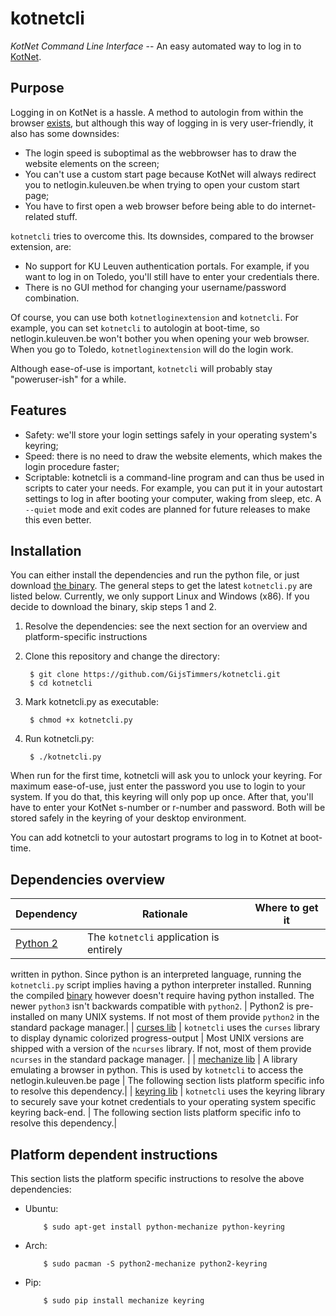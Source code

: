 # kotnetcli

*KotNet Command Line Interface* -- An easy automated way to log in to
[KotNet](https://admin.kuleuven.be/icts/english/kotnet).

## Purpose

Logging in on KotNet is a hassle. A method to autologin from within the
browser
[exists](https://code.google.com/p/kotnetloginextension/),
but although this way of logging in is very user-friendly, it also has
some downsides:

- The login speed is suboptimal as the webbrowser has to draw the 
website elements on the screen;
- You can't use a custom start page because KotNet will always redirect
you to netlogin.kuleuven.be when trying to open your custom start page;
- You have to first open a web browser before being able to do internet-
related stuff.

`kotnetcli` tries to overcome this. Its downsides, compared to the 
browser extension, are:

- No support for KU Leuven authentication portals. For example, if you
want to log in on Toledo, you'll still have to enter your credentials
there.
- There is no GUI method for changing your username/password
combination.

Of course, you can use both `kotnetloginextension` and `kotnetcli`. For
example, you can set `kotnetcli` to autologin at boot-time, so 
netlogin.kuleuven.be won't bother you when opening your web browser. 
When you go to Toledo, `kotnetloginextension` will do the login work.

Although ease-of-use is important, `kotnetcli` will probably stay
"poweruser-ish" for a while.

## Features

- Safety: we'll store your login settings safely in your operating
system's keyring;
- Speed: there is no need to draw the website elements, which makes the
login procedure faster;
- Scriptable: kotnetcli is a command-line program and can thus be used
in scripts to cater your needs. For example, you can put it in your
autostart settings to log in after booting your computer, waking from
sleep, etc. A `--quiet` mode and exit codes are planned for future
releases to make this even better.

## Installation

You can either install the dependencies and run the python file, or just
download
[the binary](https://github.com/GijsTimmers/kotnetcli/releases/latest).
The general steps to get the latest `kotnetcli.py` are listed below.
Currently, we only support Linux and Windows (x86).
If you decide to download the binary, skip steps 1 and 2.

1. Resolve the dependencies: see the next section for an overview and
platform-specific instructions
        
2. Clone this repository and change the directory:

        $ git clone https://github.com/GijsTimmers/kotnetcli.git
        $ cd kotnetcli
        
3. Mark kotnetcli.py as executable:

        $ chmod +x kotnetcli.py
        
4. Run kotnetcli.py:

        $ ./kotnetcli.py

When run for the first time, kotnetcli will ask you to unlock your keyring. For
maximum ease-of-use, just enter the password you use to login to your system. If
you do that, this keyring will only pop up once.
After that, you'll have to enter your KotNet s-number or r-number and password.
Both will be stored safely in the keyring of your desktop environment.

You can add kotnetcli to your autostart programs to log in to Kotnet
at boot-time.

## Dependencies overview

| Dependency | Rationale | Where to get it|
|------------|-----------|--------------|
| [Python 2](https://www.python.org) | The `kotnetcli` application is entirely 
written in python.  Since python is an interpreted language, running the 
`kotnetcli.py` script implies having a python interpreter installed. 
Running the compiled 
[binary](https://github.com/GijsTimmers/kotnetcli/releases/latest) however 
doesn't require having python installed. The newer `python3` isn't backwards 
compatible with `python2`. | Python2 is pre-installed on many UNIX systems.
If not most of them provide `python2` in the standard package manager.|
| [curses lib](https://docs.python.org/2/library/curses.html) | 
`kotnetcli` uses the `curses` library to display dynamic colorized 
progress-output  | Most UNIX versions are shipped with a version of the 
`ncurses` library. If not, most of them provide `ncurses` in the standard 
package manager. |
| [mechanize lib](https://pypi.python.org/pypi/mechanize/) | 
A library emulating a browser in python. This is used by `kotnetcli` to access
 the netlogin.kuleuven.be page | The following section lists platform specific 
 info to resolve this dependency.|
| [keyring lib](https://pypi.python.org/pypi/keyring) | `kotnetcli` uses the 
keyring library to securely save your kotnet credentials to your operating 
system specific keyring back-end. | The following section lists platform 
specific info to resolve this dependency.|

## Platform dependent instructions
This section lists the platform specific instructions to resolve the above dependencies:

  - Ubuntu:
  
            $ sudo apt-get install python-mechanize python-keyring
        
  - Arch:
  
            $ sudo pacman -S python2-mechanize python2-keyring
        
  - Pip:
  
            $ sudo pip install mechanize keyring
